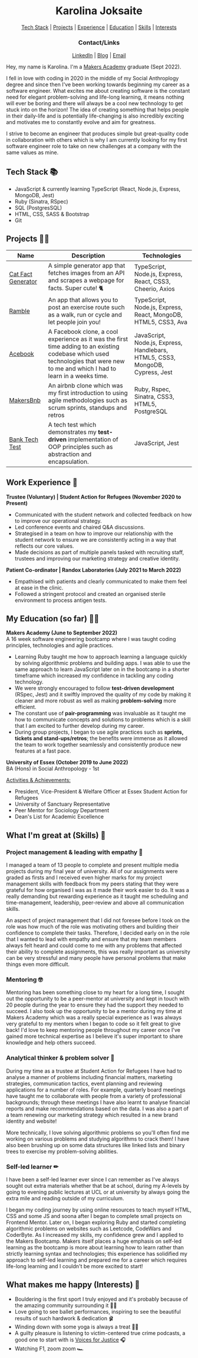<div align="center">

# Karolina Joksaite
[Tech Stack](#stack) | [Projects](#projects) | [Experience](#experience) | [Education](#education) | [Skills](#skills) | [Interests](#interests)

### Contact/Links
[LinkedIn](https://www.linkedin.com/in/karolina-j-40655b209/) | [Blog](https://medium.com/@karolinacodes) | [Email](mailto:k.joksaite00@gmail.com)

</div>

Hey, my name is Karolina. I'm a [Makers Academy](https://makers.tech/) graduate (Sept 2022).

I fell in love with coding in 2020 in the middle of my Social Anthroplogy degree and since then I've been working towards beginning my career as a software engineer. What excites me about creating software is the constant need for elegant problem-solving and life-long learning, it means nothing will ever be boring and there will always be a cool new technology to get stuck into on the horizon! The idea of creating something that helps people in their daily-life and is potentially life-changing is also incredibly exciting and motivates me to constantly evolve and aim for greatness.

I strive to become an engineer that produces simple but great-quality code in collaboration with others which is why I am currently looking for my first software engineer role to take on new challenges at a company with the same values as mine.

## <a name="stack">Tech Stack</a> 📚

- JavaScript & currently learning TypeScript (React, Node.js, Express, MongoDB, Jest)
- Ruby (Sinatra, RSpec)
- SQL (PostgresSQL)
- HTML, CSS, SASS & Bootstrap
- Git

## <a name="projects">Projects</a> 👩‍💻

| Name                                                             | Description                                                                                                                                                                       | Technologies                                                                  |
| ---------------------------------------------------------------- | --------------------------------------------------------------------------------------------------------------------------------------------------------------------------------- | ----------------------------------------------------------------------------- |
| [Cat Fact Generator](https://github.com/karolina-codes/cat-fact-generator)              | A simple generator app that fetches images from an API and scrapes a webpage for facts. Super cute! 🐈                | TypeScript, Node.js, Express, React, CSS3, Cheerio, Axios  
| [Ramble](https://github.com/ParisMonson/Ramble-App)              | An app that allows you to post an exercise route such as a walk, run or cycle and let people join you!                                                                            | TypeScript, Node.js, Express, React, MongoDB, HTML5, CSS3, Ava                |
| [Acebook](https://github.com/karolina-codes/acebook-node-milton) | A Facebook clone, a cool experience as it was the first time adding to an existing codebase which used technologies that were new to me and which I had to learn in a weeks time. | JavaScript, Node.js, Express, Handlebars, HTML5, CSS3, MongoDB, Cypress, Jest |
| [MakersBnb](https://github.com/karolina-codes/makersbnb)         | An airbnb clone which was my first introduction to using agile methodologies such as scrum sprints, standups and retros                                                           | Ruby, Rspec, Sinatra, CSS3, HTML5, PostgreSQL                                 |
| [Bank Tech Test](https://github.com/karolina-codes/bank-test)    | A tech test which demonstrates my **test-driven** implementation of OOP principles such as abstraction and encapsulation.                                                             | JavaScript, Jest                                                              |

## <a name="experience">Work Experience</a> 🤠

**Trustee (Voluntary) | Student Action for Refugees (November 2020 to Present)**
- Communicated with the student network and collected feedback on how to improve our operational strategy. 
- Led conference events and chaired Q&A discussions. 
- Strategised in a team on how to improve our relationship with the student network to ensure we are consistently acting in a way that reflects our core values.
- Made decisions as part of multiple panels tasked with recruiting staff, trustees and improving our marketing strategy and creative identity.

**Patient Co-ordinator | Randox Laboratories (July 2021 to March 2022)** 
- Empathised with patients and clearly communicated to make them feel at ease in the clinic. 
- Followed a stringent protocol and created an organised sterile environment to process antigen tests.

## <a name="education">My Education (so far)</a> 👩‍🎓

**Makers Academy (June to September 2022)**</br> 
A 16 week software engineering bootcamp where I was taught coding principles, technologies and agile practices.

- Learning Ruby taught me how to approach learning a language quickly by solving algorithmic problems and building apps. I was able to use the same approach to learn JavaScript later on in the bootcamp in a shorter timeframe which increased my confidence in tackling any coding technology. 
- We were strongly encouraged to follow **test-driven development** (RSpec, Jest) and it swiftly improved the quality of my code by making it cleaner and more robust as well as making **problem-solving** more efficient.
- The constant use of **pair-programming** was invaluable as it taught me how to communicate concepts and solutions to problems which is a skill that I am excited to further develop during my career.
- During group projects, I began to use agile practices such as **sprints, tickets and stand-ups/retros**; the benefits were immense as it allowed the team to work together seamlessly and consistently produce new features at a fast pace.  

**University of Essex (October 2019 to June 2022)**</br> 
BA (Hons) in Social Anthropology - 1st</br>

 <ins>Activities & Achievements:</ins>
- President, Vice-President & Welfare Officer at Essex Student Action for Refugees
- University of Sanctuary Representative
- Peer Mentor for Sociology Department
- Dean's List for Academic Excellence 

## <a name="skills">What I'm great at (Skills)</a> 🌱

### Project management & leading with empathy 💛

I managed a team of 13 people to complete and present multiple media projects during my final year of university. All of our assignments were graded as firsts and I received even higher marks for my project management skills with feedback from my peers stating that they were grateful for how organised I was as it made their work easier to do. It was a really demanding but rewarding experience as it taught me scheduling and time-management, leadership, peer-review and above all communication skills. 

An aspect of project management that I did not foresee before I took on the role was how much of the role was motivating others and building their confidence to complete their tasks. Therefore, I decided early on in the role that I wanted to lead with empathy and ensure that my team members always felt heard and could come to me with any problems that affected their ability to complete assignments, this was really important as university can be very stressful and many people have personal problems that make things even more difficult.

### Mentoring 🤓

Mentoring has been something close to my heart for a long time, I sought out the opportunity to be a peer-mentor at university and kept in touch with 20 people during the year to ensure they had the support they needed to succeed. I also took up the opportunity to be a mentor during my time at Makers Academy which was a really special experience as I was always very grateful to my mentors when I began to code so it felt great to give back! I'd love to keep mentoring people throughout my career once I've gained more technical expertise as I believe it's super important to share knowledge and help others succeed.

### Analytical thinker & problem solver 🧠

During my time as a trustee at Student Action for Refugees I have had to analyse a manner of problems including financial matters, marketing strategies, communication tactics, event planning and reviewing applications for a number of roles. For example, quarterly board meetings have taught me to collaborate with people from a variety of professional backgrounds; through these meetings I have also learnt to analyse financial reports and make recommendations based on the data. I was also a part of a team renewing our marketing strategy which resulted in a new brand identity and website! 

More technically, I love solving algorithmic problems so you'll often find me working on various problems and studying algorithms to crack them! I have also been brushing up on some data structures like linked lists and binary trees to exercise my problem-solving abilities. 

### Self-led learner ✏

I have been a self-led learner ever since I can remember as I've always sought out extra materials whether that be at school, during my A-levels by going to evening public lectures at UCL or at university by always going the extra mile and reading outside of my curriculum. 

I began my coding journey by using online resources to teach myself HTML, CSS and some JS and soona after I began to complete small projects on Frontend Mentor. Later on, I began exploring Ruby and started completing algorithmic problems on websites such as Leetcode, CodeWars and CoderByte. As I increased my skills, my confidence grew and I applied to the Makers Bootcamp. Makers itself places a huge emphasis on self-led learning as the bootcamp is more about learning how to learn rather than strictly learning syntax and technologies; this experience has solidified my approach to self-led learning and prepared me for a career which requires life-long learning and I couldn't be more excited to start!

## <a name="interests">What makes me happy (Interests)</a> 🥰

- Bouldering is the first sport I truly enjoyed and it's probably because of the amazing community surrounding it 🧗‍♀️
- Love going to see ballet performances, inspiring to see the beautiful results of such hardwork & dedication 🩰
- Winding down with some yoga is always a treat 🧘‍♀️
- A guilty pleasure is listening to victim-centered true crime podcasts, a good one to start with is [Voices for Justice](https://www.voicesforjusticepodcast.com/podcast) 🎧
- Watching F1, zoom zoom 🏎️
